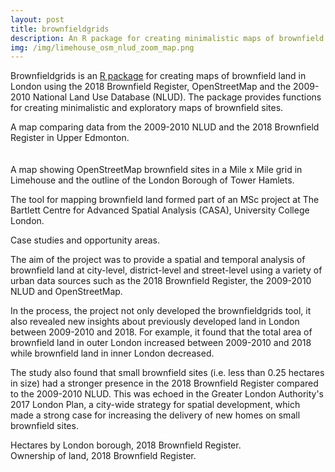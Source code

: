 ```yaml
---
layout: post
title: brownfieldgrids
description: An R package for creating minimalistic maps of brownfield land in London
img: /img/limehouse_osm_nlud_zoom_map.png
---
```


Brownfieldgrids is an <a href="https://github.com/lbuk/brownfieldgrids">R package</a> for creating maps of brownfield land in London using the 2018 Brownfield Register, OpenStreetMap and the 2009-2010 National Land Use Database (NLUD). The package provides functions for creating minimalistic and exploratory maps of brownfield sites.

<div class="col">
	<img class="col" src="{{ site.baseurl }}/img/register_nlud_upper_edmonton_leopoldroad.png" alt="" title=""/>
</div>

<div class="col three caption">
	A map comparing data from the 2009-2010 NLUD and the 2018 Brownfield Register in Upper Edmonton.
</div>

<br>
<br>

<div class="col">
	<img class="col" src="{{ site.baseurl }}/img/limehouse_osm_borough.png" alt="" title=""/>
</div>

<div class="col three caption">
	A map showing OpenStreetMap brownfield sites in a Mile x Mile grid in Limehouse and the outline of the London Borough of Tower Hamlets.
</div>

The tool for mapping brownfield land formed part of an MSc project at The Bartlett Centre for Advanced Spatial Analysis (CASA), University College London.

<div class="col">
	<img class="col" src="{{ site.baseurl }}/img/opportunity_areas_case_studies.png" alt="" title=""/>
</div>

<div class="col three caption">
	Case studies and opportunity areas.
</div>

The aim of the project was to provide a spatial and temporal analysis of brownfield land at city-level, district-level and street-level using a variety of urban data sources such as the 2018 Brownfield Register, the 2009-2010 NLUD and OpenStreetMap. 

In the process, the project not only developed the brownfieldgrids tool, it also revealed new insights about previously developed land in London between 2009-2010 and 2018. For example, it found that the total area of brownfield land in outer London increased between 2009-2010 and 2018 while brownfield land in inner London decreased. 

The study also found that small brownfield sites (i.e. less than 0.25 hectares in size) had a stronger presence in the 2018 Brownfield Register compared to the 2009-2010 NLUD. This was echoed in the Greater London Authority's 2017 London Plan, a city-wide strategy for spatial development, which made a strong case for increasing the delivery of new homes on small brownfield sites.

<div class="col">
	<img class="col" src="{{ site.baseurl }}/img/br_hectares.jpg" alt="" title=""/>
</div>

<div class="col three caption">
	Hectares by London borough, 2018 Brownfield Register.
</div>

<div class="col">
	<img class="col" src="{{ site.baseurl }}/img/br_2018_land_ownership_sqpie.png" alt="" title=""/>
</div>

<div class="col three caption">
	Ownership of land, 2018 Brownfield Register.
</div>
